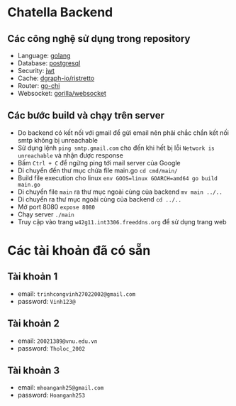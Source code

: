 # Chatella Backend 

## Các công nghệ sử dụng trong repository
+ Language: [golang](https://www.postgresql.org/docs/) 
+ Database: [postgresql](https://www.postgresql.org/docs/) 
+ Security: [jwt](https://jwt.io/)
+ Cache: [dgraph-io/ristretto](https://github.com/dgraph-io/ristretto)
+ Router: [go-chi](https://go-chi.io/#/)
+ Websocket: [gorilla/websocket](https://github.com/gorilla/websocket)
## Các bước build và chạy trên server
+ Do backend có kết nối với gmail để gửi email nên phải chắc chắn kết nối smtp không bị unreachable
+ Sử dụng lệnh ```ping smtp.gmail.com``` cho đến khi hết bị lỗi ```Network is unreachable``` và nhận được response
+ Bấm ```Ctrl + C``` để ngừng ping tới mail server của Google
+ Di chuyển đến thư mục chứa file main.go ```cd cmd/main/```
+ Build file execution cho linux ```env GOOS=linux GOARCH=amd64 go build main.go```
+ Di chuyển file ```main``` ra thư mục ngoài cùng của backend ```mv main ../..```
+ Di chuyển ra thư mục ngoài cùng của backend ```cd ../..```
+ Mở port 8080 ```expose 8080```
+ Chạy server ```./main```
+ Truy cập vào trang ```w42g11.int3306.freeddns.org``` để sử dụng trang web

# Các tài khoản đã có sẵn

## Tài khoản 1
+ email: ```trinhcongvinh27022002@gmail.com```
+ password: ```Vinh123@```

## Tài khoản 2
+ email: ```20021389@vnu.edu.vn```
+ password: ```Tholoc_2002```

## Tài khoản 3
+ email: ```mhoanganh25@gmail.com```
+ password: ```Hoanganh253```





